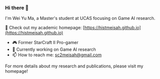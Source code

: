 ### Hi there 👋

I'm Wei Yu Ma, a Master's student at UCAS focusing on Game AI research.

🔭 Check out my academic homepage: [https://histmeisah.github.io](https://histmeisah.github.io)

- 🎮 Former StarCraft II Pro-gamer
- 🤖 Currently working on Game AI research
- 📫 How to reach me: sc2meisah@gmail.com

For more details about my research and publications, please visit my homepage!
